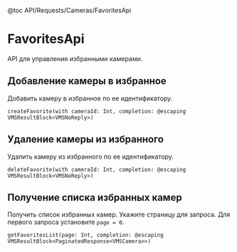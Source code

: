 @toc API/Requests/Cameras/FavoritesApi

# FavoritesApi #

API для управления избранными камерами.


## Добавление камеры в избранное

Добавить камеру в избранное по ее идентификатору.

```
createFavorite(with cameraId: Int, completion: @escaping VMSResultBlock<VMSNoReply>)
```

## Удаление камеры из избранного

Удалить камеру из избранного по ее идентификатору.

```
deleteFavorite(with cameraId: Int, completion: @escaping VMSResultBlock<VMSNoReply>)
```

## Получение списка избранных камер

Получить список избранных камер. Укажите страницу для запроса. Для первого запроса установите `page = 0`.

```
getFavoritesList(page: Int, completion: @escaping VMSResultBlock<PaginatedResponse<VMSCamera>>)
```

